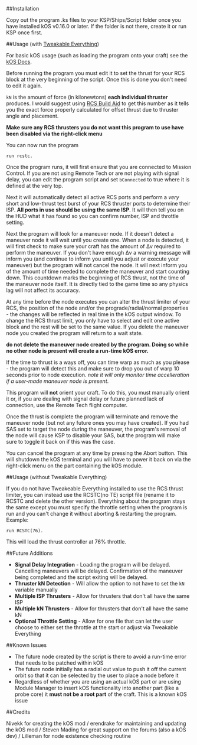 ##Installation

Copy out the program .ks files to your KSP/Ships/Script folder once you have installed kOS v0.16.0 or later. If the folder is not there, create it or run KSP once first.

##Usage (with [Tweakable Everything](http://forum.kerbalspaceprogram.com/threads/64711-0-23-5-TweakableEverything-1-1-For-all-your-part-tweaking-needs))

For basic kOS usage (such as loading the program onto your craft) see the [kOS Docs](http://ksp-kos.github.io/KOS_DOC/tutorials/quickstart.html).

Before running the program you must edit it to set the thrust for your RCS block at the very beginning of the script. Once this is done you don't need to edit it again.

`kN` is the amount of force (in kilonewtons) **each individual thruster** produces. I would suggest using [RCS Build Aid](http://forum.kerbalspaceprogram.com/threads/35996-0-23-RCS-Build-Aid-v0-4-4-New-average-center-of-mass-marker) to get this number as it tells you the exact force properly calculated for offset thrust due to thruster angle and placement.

**Make sure any RCS thrusters you do not want this program to use have been disabled via the right-click menu**

You can now run the program

`run rcstc.`

Once the program runs, it will first ensure that you are connected to Mission Control. If you are not using Remote Tech or are not playing with signal delay, you can edit the program script and set `bConnected` to true where it is defined at the very top.

Next it will automatically detect all active RCS ports and perform a *very* short and low-thrust test burst of your RCS thruster ports to determine their ISP. **All ports in use should be using the same ISP**. It will then tell you on the HUD what it has found so you can confirm number, ISP and throttle setting.

Next the program will look for a maneuver node. If it doesn't detect a maneuver node it will wait until you create one. When a node is detected, it will first check to make sure your craft has the amount of Δv required to perform the maneuver. If you don't have enough Δv a warning message will inform you (and continue to inform you until you adjust or execute your maneuver) but the program will not cancel the node. It will next inform you of the amount of time needed to complete the maneuver and start counting down. This countdown marks the beginning of RCS thrust, not the time of the maneuver node itself. It is directly tied to the game time so any physics lag will not affect its accuracy.

At any time before the node executes you can alter the thrust limiter of your RCS, the position of the node and/or the prograde/radial/normal properties - the changes will be reflected in real time in the kOS output window. To change the RCS thrust limit, you only have to select and edit one active block and the rest will be set to the same value. If you delete the maneuver node you created the program will return to a wait state.

**do not delete the maneuver node created by the program. Doing so while no other node is present will create a run-time kOS error.**

If the time to thrust is a ways off, you can time warp as much as you please - the program will detect this and make sure to drop you out of warp 10 seconds prior to node execution. *note it will only monitor time accelleration if a user-made maneuver node is present*.

This program will **not** orient your craft. To do this, you must manually orient it or, if you are dealing with signal delay or future planned lack of connection, use the Remote Tech flight computer. 

Once the thrust is complete the program will terminate and remove the maneuver node (but not any future ones you may have created). If you had SAS set to target the node during the maneuver, the program's removal of the node will cause KSP to disable your SAS, but the program will make sure to toggle it back on if this was the case.

You can cancel the program at any time by pressing the Abort button. This will shutdown the kOS terminal and you will have to power it back on via the right-click menu on the part containing the kOS module.

##Usage (without Tweakable Everything)

If you do not have Tweakeable Everything installed to use the RCS thrust limiter, you can instead use the RCSTC(no TE) script file (rename it to RCSTC and delete the other version). Everything about the program stays the same except you must specify the throttle setting when the program is run and you can't change it without aborting & restarting the program. Example:

`run RCSTC(76).`

This will load the thrust controller at 76% throttle.

##Future Additions

- **Signal Delay Integration** - Loading the program will be delayed. Cancelling maneuvers will be delayed. Confirmation of the maneuver being completed and the script exiting will be delayed.
- **Thruster kN Detection** - Will allow the option to not have to set the `kN` variable manually
- **Multiple ISP Thrusters** - Allow for thrusters that don't all have the same ISP
- **Multiple kN Thrusters** - Allow for thrusters that don't all have the same kN
- **Optional Throttle Setting** - Allow for one file that can let the user choose to either set the throttle at the start or adjust via Tweakable Everything

##Known Issues

- The future node created by the script is there to avoid a run-time error that needs to be patched within kOS
- The future node initially has a radial out value to push it off the current orbit so that it can be selected by the user to place a node before it
- Regardless of whether you are using an actual kOS part or are using Module Manager to insert kOS functionality into another part (like a probe core) it **must not be a root part** of the craft. This is a known kOS issue
 
##Credits

Nivekk for creating the kOS mod /
erendrake for maintaining and updating the kOS mod /
Steven Mading for great support on the forums (also a kOS dev) /
Lilleman for node existence checking routine
